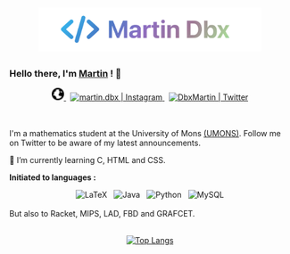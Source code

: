 <h1 align="center">
  <img alt="Martin Dbx" width="400px" src="resources/banner.png">
</h1>

### Hello there, I'm [Martin](https://github.com/MartinDbx) ! 👋

<div align="center">
  <a href="https://martin-dbx.webflow.io">
    <img alt="MARTIN DBX" width="22px" src="https://raw.githubusercontent.com/iconic/open-iconic/master/svg/globe.svg" />
  <a /> 
  &nbsp;
  <a href="https://open.spotify.com/user/215waouqadi3e4kvsmzxbjqba?si=g8U4rfsGRyiWR9yaEPBdrg">
    <img alt="martin.dbx | Instagram" width="22px" src="https://simpleicons.org/icons/spotify.svg" />
  <a />
  &nbsp;
  <a href="https://twitter.com/DbxMartin">
    <img alt="DbxMartin | Twitter" width="22px" src="https://simpleicons.org/icons/twitter.svg" />
  <a />
</div>
<br />
<br />


I'm a mathematics student at the University of Mons [(UMONS)](https://web.umons.ac.be/fr/). Follow me on Twitter to be aware of my latest announcements.

🌱 I’m currently learning C, HTML and CSS.
</br >

**Initiated to languages :**
<div align="center">
<img alt="LaTeX" width="26px" src="https://simpleicons.org/icons/latex.svg">
&nbsp;
<img alt="Java" width="26px" src="https://simpleicons.org/icons/java.svg" />
&nbsp;
<img alt="Python" width="26px" src="https://simpleicons.org/icons/python.svg" />
&nbsp;
<img alt="MySQL" width="26px" src="https://simpleicons.org/icons/mysql.svg" />
</div>
</br >
But also to Racket, MIPS, LAD, FBD and GRAFCET.

<br />
<br />

<div align="center">

[![Top Langs](https://github-readme-stats.vercel.app/api/top-langs/?username=MartinDbx&layout=compact)](https://github.com/anuraghazra/github-readme-stats)
</div>
